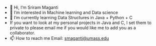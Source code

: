 - 👋 Hi, I’m Sriram Maganti
- 👀 I’m interested in Machine learning and Data science
- 🌱 I’m currently learning Data Structures in Java + Python + C 
- If you want to look at my personal projects in Java and C, I set them to private to please email me if you would like me to add you as a collaborator.
- 📫 How to reach me 
Email: smaganti@umass.edu

<!---
soccermaganti/soccermaganti is a ✨ special ✨ repository because its `README.md` (this file) appears on your GitHub profile.
You can click the Preview link to take a look at your changes.
--->
